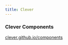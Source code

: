 ```yaml
---
title: Clever
---
```


### Clever Components

[clever.github.io/components](https://clever.github.io/components/)
